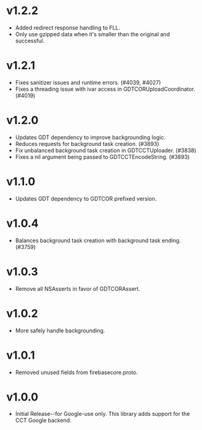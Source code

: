 # v1.2.2
- Added redirect response handling to FLL.
- Only use gzipped data when it's smaller than the original and successful.

# v1.2.1
- Fixes sanitizer issues and runtime errors. (#4039, #4027)
- Fixes a threading issue with ivar access in GDTCORUploadCoordinator. (#4019)

# v1.2.0
- Updates GDT dependency to improve backgrounding logic.
- Reduces requests for background task creation. (#3893)
- Fix unbalanced background task creation in GDTCCTUploader. (#3838)
- Fixes a nil argument being passed to GDTCCTEncodeString. (#3893)

# v1.1.0
- Updates GDT dependency to GDTCOR prefixed version.

# v1.0.4
- Balances background task creation with background task ending. (#3759)

# v1.0.3
- Remove all NSAsserts in favor of GDTCORAssert.

# v1.0.2
- More safely handle backgrounding.

# v1.0.1
- Removed unused fields from firebasecore.proto.

# v1.0.0
- Initial Release--for Google-use only. This library adds support for the CCT
Google backend.
